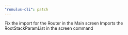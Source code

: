 ```yaml
---
"romulus-cli": patch
---
```


Fix the import for the Router in the Main screen
Imports the RootStackParamList in the screen command
